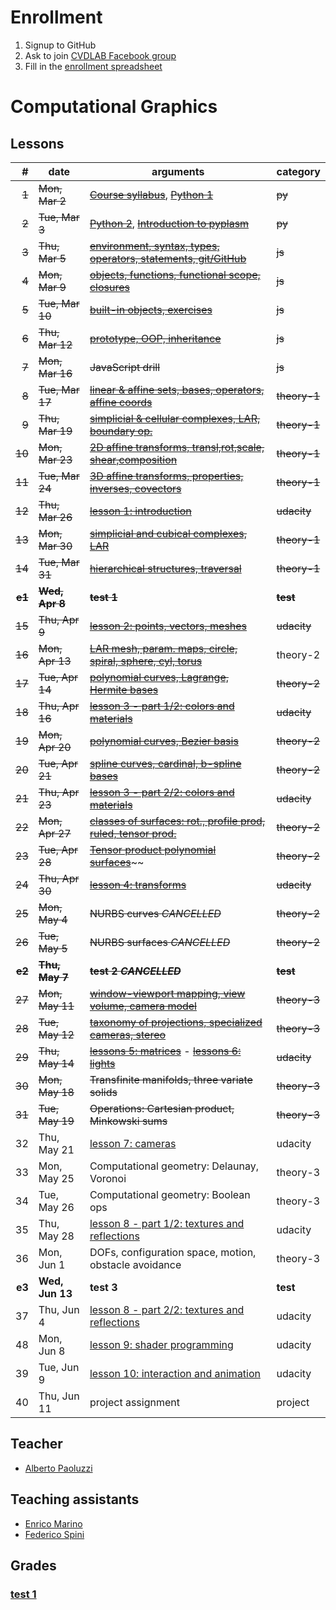 # Enrollment

1. Signup to GitHub
2. Ask to join [CVDLAB Facebook group](https://www.facebook.com/groups/cvdlab/)
3. Fill in the [enrollment spreadsheet](https://docs.google.com/spreadsheets/d/1WYKBwIbqk1SF6MdTQ7HIauO457_MMWyekyD5CT5x48c/edit#gid=0)

# Computational Graphics

## Lessons

| # | date | arguments | category |
|--:|------|-----------|----------|
| ~~1~~ | ~~Mon, Mar 2~~ | [~~Course syllabus~~](lessons/2015-03-02/lecture-01a.pdf), [~~Python 1~~](lessons/2015-03-02/lecture-01a.pdf) | ~~py~~ |
| ~~2~~ | ~~Tue, Mar 3~~ | [~~Python 2~~](lessons/2015-03-03/lecture-02a.pdf), [~~Introduction to pyplasm~~](lessons/2015-03-03/lecture-02b.pdf) | ~~py~~ |
| ~~3~~ | ~~Thu, Mar 5~~ | [~~environment, syntax, types, operators, statements, git/GitHub~~](https://github.com/cvdlab-cg/lessons/tree/master/lessons/2015-03-05) | ~~js~~ |
| ~~4~~ | ~~Mon, Mar 9~~ | [~~objects, functions, functional scope, closures~~](https://github.com/cvdlab-cg/lessons/tree/master/lessons/2015-03-09) | ~~js~~ |
| ~~5~~ | ~~Tue, Mar 10~~ | [~~built-in objects, exercises~~](https://github.com/cvdlab-cg/lessons/tree/master/lessons/2015-03-10) | ~~js~~ |
| ~~6~~ | ~~Thu, Mar 12~~ | [~~prototype, OOP, inheritance~~](https://github.com/cvdlab-cg/lessons/tree/master/lessons/2015-03-12) | ~~js~~ |
| ~~7~~ | ~~Mon, Mar 16~~ | ~~JavaScript drill~~ | ~~js~~ |
| ~~8~~ | ~~Tue, Mar 17~~ | [~~linear & affine sets, bases, operators, affine coords~~](lessons/2015-03-17/lecture-8.pdf) | ~~theory-1~~ |
| ~~9~~ | ~~Thu, Mar 19~~ | [~~simplicial & cellular complexes, LAR, boundary op.~~](lessons/2015-03-19/lecture-9.pdf) | ~~theory-1~~ |
| ~~10~~ | ~~Mon, Mar 23~~ | [~~2D affine transforms, transl,rot,scale, shear,composition~~](lessons/2015-03-23/lecture-10.pdf) | ~~theory-1~~ |
| ~~11~~ | ~~Tue, Mar 24~~ | [~~3D affine transforms, properties, inverses, covectors~~](https://github.com/cvdlab-cg/lessons/blob/master/lessons/2015-03-24/lecture-11.pdf) | ~~theory-1~~ |
| ~~12~~ | ~~Thu, Mar 26~~ | [~~lesson 1: introduction~~](https://github.com/cvdlab-cg/lessons/tree/master/lessons/2015-03-26) | ~~udacity~~ |
| ~~13~~ | ~~Mon, Mar 30~~ | [~~simplicial and cubical complexes, LAR~~](lessons/2015-03-30/) | ~~theory-1~~ |
| ~~14~~ | ~~Tue, Mar 31~~ | [~~hierarchical structures, traversal~~](lessons/2015-03-31/lecture-13.pdf) | ~~theory-1~~ |
| ~~**e1**~~ | ~~**Wed, Apr 8**~~ | ~~**test 1**~~ | ~~**test**~~ |
| ~~15~~ | ~~Thu, Apr 9~~ | [~~lesson 2: points, vectors, meshes~~](https://github.com/cvdlab-cg/lessons/tree/master/lessons/2015-04-09) | ~~udacity~~ |
| ~~16~~ | ~~Mon, Apr 13~~ | [~~LAR mesh, param. maps, circle, spiral, sphere, cyl, torus~~](https://github.com/cvdlab-cg/lessons/blob/master/lessons/2015-04-13/) | theory-2 |
| ~~17~~ | ~~Tue, Apr 14~~ | [~~polynomial curves, Lagrange, Hermite bases~~](lessons/2015-04-14/) | ~~theory-2~~ |
| ~~18~~ | ~~Thu, Apr 16~~ | [~~lesson 3 - part 1/2: colors and materials~~](https://github.com/cvdlab-cg/lessons/tree/master/lessons/2015-04-16) | ~~udacity~~ |
| ~~19~~ | ~~Mon, Apr 20~~ | [~~polynomial curves, Bezier basis~~](lessons/2015-04-20/) | ~~theory-2~~ |
| ~~20~~ | ~~Tue, Apr 21~~ | [~~spline curves, cardinal, b-spline bases~~](lessons/2015-04-21/) | ~~theory-2~~ |
| ~~21~~ | ~~Thu, Apr 23~~ | [~~lesson 3 - part 2/2: colors and materials~~](https://github.com/cvdlab-cg/lessons/tree/master/lessons/2015-04-23) | ~~udacity~~ |
| ~~22~~ | ~~Mon, Apr 27~~ | [~~classes of surfaces: rot., profile prod, ruled, tensor prod.~~](lessons/2015-04-27/) | ~~theory-2~~ |
| ~~23~~ | ~~Tue, Apr 28~~ | [~~Tensor product polynomial surfaces~~](lessons/2015-04-27/)~~ | ~~theory-2~~ |
| ~~24~~ | ~~Thu, Apr 30~~ | [~~lesson 4: transforms~~](https://github.com/cvdlab-cg/lessons/tree/master/lessons/2015-04-30) | ~~udacity~~ |
| ~~25~~ | ~~Mon, May 4~~ | ~~NURBS curves _CANCELLED_~~ | ~~theory-2~~ |
| ~~26~~ | ~~Tue, May 5~~ | ~~NURBS surfaces _CANCELLED_~~ | ~~theory-2~~ |
| ~~**e2**~~ | ~~**Thu, May 7**~~ | ~~**test 2 _CANCELLED_**~~ | ~~**test**~~ |
| ~~27~~ | ~~Mon, May 11~~ | [~~window-viewport mapping, view volume, camera model~~](lessons/2015-05-11/) | ~~theory-3~~ |
| ~~28~~ | ~~Tue, May 12~~ | [~~taxonomy of projections, specialized cameras, stereo~~](lessons/2015-05-12/) | ~~theory-3~~ |
| ~~29~~ | ~~Thu, May 14~~ | [~~lessons 5: matrices~~](https://github.com/cvdlab-cg/lessons/tree/master/lessons/2015-05-14) -  [~~lessons 6: lights~~](https://github.com/cvdlab-cg/lessons/tree/master/lessons/2015-05-21) | ~~udacity~~ |
| ~~30~~ | ~~Mon, May 18~~ | ~~Transfinite manifolds, three variate solids~~ | ~~theory-3~~ |
| ~~31~~ | ~~Tue, May 19~~ | ~~Operations: Cartesian product, Minkowski sums~~ | ~~theory-3~~ |
| 32 | Thu, May 21 | [lesson 7: cameras](https://github.com/cvdlab-cg/lessons/tree/master/lessons/2015-05-28) | udacity |
| 33 | Mon, May 25 | Computational geometry: Delaunay, Voronoi | theory-3 |
| 34 | Tue, May 26 | Computational geometry: Boolean ops | theory-3 |
| 35 | Thu, May 28 | [lesson 8 - part 1/2: textures and reflections](https://github.com/cvdlab-cg/lessons/tree/master/lessons/2015-05-28) | udacity |
| 36 | Mon, Jun 1 | DOFs, configuration space, motion, obstacle avoidance | theory-3 |
| **e3** | **Wed, Jun 13** | **test 3** | **test** |
| 37 | Thu, Jun 4 | [lesson 8 - part 2/2: textures and reflections](https://github.com/cvdlab-cg/lessons/tree/master/lessons/2015-05-28) | udacity |
| 48 | Mon, Jun 8 | [lesson 9: shader programming](https://github.com/cvdlab-cg/lessons/tree/master/lessons/2015-06-04) | udacity |
| 39 | Tue, Jun 9 | [lesson 10: interaction and animation](https://github.com/cvdlab-cg/lessons/tree/master/lessons/2015-06-08) | udacity |
| 40 | Thu, Jun 11 | project assignment  | project |

## Teacher

- [Alberto Paoluzzi](http://paoluzzi.dia.uniroma3.it/)

## Teaching assistants

- [Enrico Marino](http://enricomarino.com)
- [Federico Spini](http://federicospini.com)

## Grades

### [test 1](test-1/readme.md)
